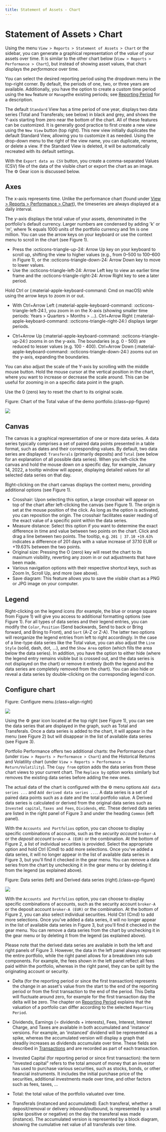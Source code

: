 ```yaml
---
title: Statement of Assets - Chart
---
```

# Statement of Assets &rsaquo; Chart

Using the menu `View > Reports > Statement of Assets > Chart` or the sidebar, you can generate a graphical representation of the *value* of your assets over time. It is similar to the other chart below (`View > Reports > Performance > Chart`), but instead of showing asset values, that chart displays the *performance* over time.

You can select the desired reporting period using the dropdown menu in the top-right corner. By default, the periods of one, two, or three years are available. Additionally, you have the option to create a custom time period using the `New` feature or `Manage`the existing periods; see [Reporting Period](../../../../concepts/reporting-period.md) for a description.

The default `Standard` View has a time period of one year, displays two data series (Total and Transferals; see below) in black and grey, and shows the Y-axis starting from zero near the bottom of the chart. All of these features can be customized. It is generally good practice to first create a new view using the `New View` button (top right). This new view initially duplicates the default Standard View, allowing you to customize it as needed. Using the drop-down menu to the right of the view name, you can duplicate, rename, or delete a view. If the Standard View is deleted, it will be automatically recreated with its default settings.

With the `Export data as CSV` button, you create a comma-separated Values (CSV) file of the data of the visible chart or export the chart as an image. The :gear: Gear icon is discussed below.

## Axes
The x-axis represents time.  Unlike the performance chart (found under [View > Reports > Performance > Chart](../performance/performance-chart.md)), the timeseries are always displayed at a daily interval.

The y-axis displays the total value of your assets, denominated in the portfolio's default currency. Larger numbers are condensed by adding 'k' or 'm', where 1k equals 1000 units of the portfolio currency and 1m is one million. You can use the arrow keys on your keyboard or use the context menu to scroll in the chart (see Figure 1).

- Press the :octicons-triangle-up-24: Arrow Up key on your keyboard to scroll up, shifting the view to higher values (e.g., from 0–500 to 100–600 in Figure 1), or the :octicons-triangle-down-24: Arrow Down key to move to lower values.
- Use the :octicons-triangle-left-24: Arrow Left key to view an earlier time frame and the :octicons-triangle-right-24: Arrow Right key to see a later period.

Hold Ctrl or (:material-apple-keyboard-command: Cmd on macOS) while using the arrow keys to zoom in or out. 

- With Ctrl+Arrow Left (:material-apple-keyboard-command: :octicons-triangle-left-24:), you zoom in on the X-axis (showing smaller time periods: Years > Quarters > Months > ...). Ctrl+Arrow Right (:material-apple-keyboard-command: :octicons-triangle-right-24:) displays larger periods.

- Ctrl+Arrow Up (:material-apple-keyboard-command: :octicons-triangle-up-24:) zooms in on the y-axis. The boundaries (e.g. 0 - 500) are reduced to lesser values (e.g. 100 - 400). Ctrl+Arrow Down (:material-apple-keyboard-command: :octicons-triangle-down-24:) zooms out on the y-axis, expanding the boundaries.

 You can also adjust the scale of the Y-axis by scrolling with the middle mouse button. Hold the mouse cursor at the vertical position in the chart, where you want to increase or decrease the scale around. This can be useful for zooming in on a specific data point in the graph.

 Use the 0 (zero) key to reset the chart to its original scale.

Figure: Chart of the Total value of the demo portfolio.{class=pp-figure}

![](./images/sb-reports-chart.svg)

## Canvas

The canvas is a graphical representation of one or more data series. A data series typically comprises a set of paired data points presented in a table format, such as dates and their corresponding values. By default, two data series are displayed: `Transferals` (primarily deposits) and `Total` (see below for an explanation of all possible data series). When you left-click the canvas and hold the mouse down on a specific day, for example, January 14, 2022, a tooltip window will appear, displaying detailed values for all selected data series on that day.

Right-clicking on the chart canvas displays the context menu, providing additional options (see Figure 1).

- Crosshair: Upon selecting this option, a large crosshair will appear on top of the chart after left-clicking the canvas (see Figure 1). The origin is set at the mouse position of the click. As long as the option is activated, you can reposition the origin. The crosshair facilitates easier reading of the exact value of a specific point within the data series.
- Measure distance: Select this option if you want to determine the exact difference in time and value between two points on the chart. Click and drag a line between two points. The tooltip, e.g. `201 | 37.10 +19.63%` indicates a difference of 201 days with a value increase of 37.10 EUR or +19.63% between the two points.
- Original size: Pressing the O (zero) key will reset the chart to its maximum visibility, reverting any zoom in or out adjustments that have been made.
- Various navigation options with their respective shortcut keys, such as Zoom In, Scroll Up, and more (see above).
- Save diagram: This feature allows you to save the *visible* chart as a PNG or JPG image on your computer.

## Legend

Right-clicking on the legend icons (for example, the blue or orange square from Figure 1) will give you access to additional formatting options (see Figure 1). For all types of data series and their legend entries, you can modify the `Color`, `Position` (Send backwards, Send to back or Bring forward, and Bring to Front), and `Sort` (A-Z or Z-A). The latter two options will reorganize the legend entries from left to right accordingly. In the case of a line-type data series like the Total value, you can also adjust the `Line Style` (solid, dash, dot, ...), and the `Show Area` option (which fills the area below the data series). In addition, you have the option to either hide (where the legend entry remains visible but is crossed out, and the data series is not displayed on the chart) or remove it entirely (both the legend and the data series are completely removed from the chart). You can also hide or reveal a data series by double-clicking on the corresponding legend icon.

## Configure chart

Figure: Configure menu.{class=align-right}

![](./images/sb-reports-chart-gear.png)

Using the :gear: gear icon located at the top right (see Figure 1), you can see the data series that are displayed in the graph, such as Total and Transferals. Once a data series is added to the chart, it will appear in the menu (see Figure 2) but will disappear in the list of available data series (see Figure 3).

Portfolio Performance offers two additional charts: the Performance chart (under `View > Reports > Performance > Chart`) and the Historical Returns and Volatility chart (under `View > Reports > Performance > Return/Volatility`). The `Copy from` option adds the data series from these chart views to your current chart. The `Replace by` option works similarly but removes the existing data series before adding the new ones.

The actual data of the chart is configured with the :gear: menu options `Add data series ...` and `Add derived data series ...`. A data series is a set of paired data points such as a date and the total portfolio value. A Derived data series is calculated or derived from the original data series such as `Invested capital`, `Taxes and Fees`, `Dividends`, etc. These derived data series are listed in the right panel of Figure 3 and under the heading `Common` (left panel).

With the `Accounts and Portfolios` option, you can choose to display specific combinations of accounts, such as the *security account* `broker-A` or the *deposit account* `broker-A (EUR)` or the combination. At the bottom of Figure 2, a list of individual securities is provided. Select the appropriate option and hold Ctrl (Cmd) to add more selections. Once you've added a data series, it will no longer appear in the list of available data series in Figure 3, but you'll find it checked in the gear menu. You can remove a data series from the chart by unchecking it in the gear menu or by deleting it from the legend (as explained above).

Figure: Data series (left) and Derived data series (right).{class=pp-figure}

![](./images/sb-reports-chart-dataseries.svg)

With the `Accounts and Portfolios` option, you can choose to display specific combinations of accounts, such as the security account `broker-A` or the deposit account `broker-A (EUR)` or the combination. At the bottom of Figure 2, you can also select individual securities. Hold Ctrl (Cmd) to add more selections. Once you've added a data series, it will no longer appear in the list of available data series in Figure 3, but you'll find it checked in the gear menu. You can remove a data series from the chart by unchecking it in the gear menu or by deleting it from the legend (as explained above).

Please note that the derived data series are available in both the left and right panels of Figure 3. However, the data in the left panel always represent the entire portfolio, while the right panel allows for a breakdown into sub components. For example, the fees shown in the left panel reflect all fees paid within the portfolio, whereas in the right panel, they can be split by the originating account or security.

- Delta (for the reporting period or since the first transaction) represents the change in an asset's value from the start to the end of the reporting period or from the first transaction to the end of the period. This Delta will fluctuate around zero, for example for the first transaction day the delta will be zero. The chapter on [Reporting Period](../../../../concepts/reporting-period.md) explains that the valuation of a portfolio can differ according to the selected `Reporting Period`.

- Dividends, Earnings (= dividends + interests), Fees, Interest, Interest Charge, and Taxes are available in both accumulated and 'instance' versions. For example, an 'instanced' dividend will be represented as a spike, whereas the accumulated version will display a graph that steadily increases as dividends accumulate over time. These fields are described in [Transactions](../../../transaction/index.md) and are recorded as part of each transaction.

- Invested Capital (for reporting period or since first transaction): the term "invested capital" refers to the total amount of money that an investor has used to purchase various securities, such as stocks, bonds, or other financial instruments. It includes the initial purchase price of the securities, additional investments made over time, and other factors such as fees, taxes, ...

- Total: the total value of the portfolio valuated over time.

- Transferals (instanced and accumulated): Each transferal, whether a deposit/removal or delivery inbound/outbound, is represented by a small spike (positive or negative) on the day the transferal was made (instance). The accumulated version is represented by a block diagram, showing the cumulative net value of all transferals over time.









